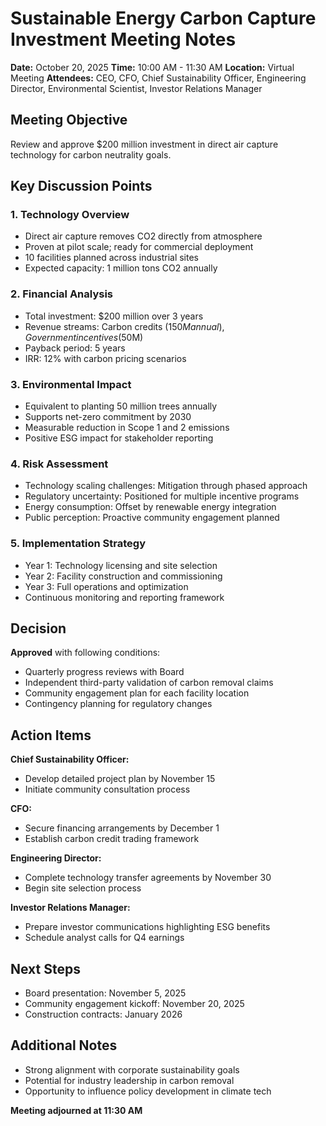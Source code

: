 # Sustainable Energy Carbon Capture Investment Meeting Notes

**Date:** October 20, 2025
**Time:** 10:00 AM - 11:30 AM
**Location:** Virtual Meeting
**Attendees:** CEO, CFO, Chief Sustainability Officer, Engineering Director, Environmental Scientist, Investor Relations Manager

## Meeting Objective
Review and approve $200 million investment in direct air capture technology for carbon neutrality goals.

## Key Discussion Points

### 1. Technology Overview
- Direct air capture removes CO2 directly from atmosphere
- Proven at pilot scale; ready for commercial deployment
- 10 facilities planned across industrial sites
- Expected capacity: 1 million tons CO2 annually

### 2. Financial Analysis
- Total investment: $200 million over 3 years
- Revenue streams: Carbon credits ($150M annual), Government incentives ($50M)
- Payback period: 5 years
- IRR: 12% with carbon pricing scenarios

### 3. Environmental Impact
- Equivalent to planting 50 million trees annually
- Supports net-zero commitment by 2030
- Measurable reduction in Scope 1 and 2 emissions
- Positive ESG impact for stakeholder reporting

### 4. Risk Assessment
- Technology scaling challenges: Mitigation through phased approach
- Regulatory uncertainty: Positioned for multiple incentive programs
- Energy consumption: Offset by renewable energy integration
- Public perception: Proactive community engagement planned

### 5. Implementation Strategy
- Year 1: Technology licensing and site selection
- Year 2: Facility construction and commissioning
- Year 3: Full operations and optimization
- Continuous monitoring and reporting framework

## Decision
**Approved** with following conditions:
- Quarterly progress reviews with Board
- Independent third-party validation of carbon removal claims
- Community engagement plan for each facility location
- Contingency planning for regulatory changes

## Action Items

**Chief Sustainability Officer:**
- Develop detailed project plan by November 15
- Initiate community consultation process

**CFO:**
- Secure financing arrangements by December 1
- Establish carbon credit trading framework

**Engineering Director:**
- Complete technology transfer agreements by November 30
- Begin site selection process

**Investor Relations Manager:**
- Prepare investor communications highlighting ESG benefits
- Schedule analyst calls for Q4 earnings

## Next Steps
- Board presentation: November 5, 2025
- Community engagement kickoff: November 20, 2025
- Construction contracts: January 2026

## Additional Notes
- Strong alignment with corporate sustainability goals
- Potential for industry leadership in carbon removal
- Opportunity to influence policy development in climate tech

**Meeting adjourned at 11:30 AM**
